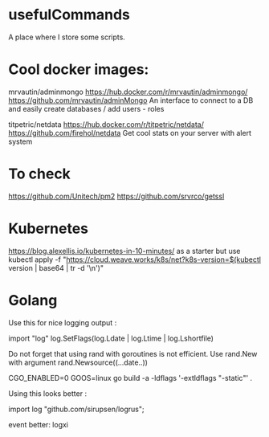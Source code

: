 # usefulCommands

A place where I store some scripts.

# Cool docker images:

mrvautin/adminmongo https://hub.docker.com/r/mrvautin/adminmongo/ https://github.com/mrvautin/adminMongo
An interface to connect to a DB and easily create databases / add users - roles

titpetric/netdata https://hub.docker.com/r/titpetric/netdata/ https://github.com/firehol/netdata
Get cool stats on your server with alert system

# To check

https://github.com/Unitech/pm2
https://github.com/srvrco/getssl

# Kubernetes

https://blog.alexellis.io/kubernetes-in-10-minutes/ as a starter
but use kubectl apply -f "https://cloud.weave.works/k8s/net?k8s-version=$(kubectl version | base64 | tr -d '\n')"

# Golang

Use this for nice logging output :

import "log"
log.SetFlags(log.Ldate | log.Ltime | log.Lshortfile)

Do not forget that using rand with goroutines is not efficient. Use rand.New with argument rand.Newsource((...date..))

CGO_ENABLED=0 GOOS=linux go build -a -ldflags '-extldflags "-static"' .

Using this looks better :

import log "github.com/sirupsen/logrus";

event better:
logxi
